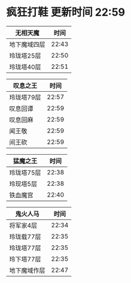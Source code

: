 # 疯狂打鞋 更新时间 22:59

| 无相天魔   | 时间    |
|--------|-------|
| 地下魔域四层 | 22:43 |
| 玲珑塔25层 | 22:50 |
| 玲珑塔40层 | 22:51 |

| 叹息之王   | 时间    |
|--------|-------|
| 玲珑塔79层 | 22:57 |
| 叹息回谭 | 22:59 |
| 叹息回麻 | 22:59 |
| 闻王敬 | 22:59 |
| 间王砍 | 22:59 |

| 猛魔之王   | 时间    |
|--------|-------|
| 玲珑塔75层 | 22:38 |
| 玲现塔5层 | 22:38 |
| 铁血魔宫 | 22:40 |

| 鬼火人马   | 时间    |
|--------|-------|
| 将军家4层 | 22:34 |
| 玲珑载77层 | 22:35 |
| 玲珑塔77层 | 22:35 |
| 玲下塔77层 | 22:35 |
| 地下魔域作层 | 22:47 |